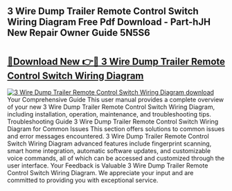 ## 3 Wire Dump Trailer Remote Control Switch Wiring Diagram Free Pdf Download - Part-hJH New Repair Owner Guide 5N5S6

# <h2><a href="http://dfjo2j.blite.top/?on=3+Wire+Dump+Trailer+Remote+Control+Switch+Wiring+Diagram">🔗Download New 👉🔴 3 Wire Dump Trailer Remote Control Switch Wiring Diagram</a></h2>

[![3 Wire Dump Trailer Remote Control Switch Wiring Diagram download](https://i.imgur.com/lujVjoI.png)](http://dfjo2j.blite.top/?on=3+Wire+Dump+Trailer+Remote+Control+Switch+Wiring+Diagram)
Your Comprehensive Guide This user manual provides a complete overview of your new 3 Wire Dump Trailer Remote Control Switch Wiring Diagram, including installation, operation, maintenance, and troubleshooting tips. Troubleshooting Guide 3 Wire Dump Trailer Remote Control Switch Wiring Diagram for Common Issues This section offers solutions to common issues and error messages encountered. 3 Wire Dump Trailer Remote Control Switch Wiring Diagram advanced features include fingerprint scanning, smart home integration, automatic software updates, and customizable voice commands, all of which can be accessed and customized through the user interface. Your Feedback is Valuable 3 Wire Dump Trailer Remote Control Switch Wiring Diagram. We appreciate your input and are committed to providing you with exceptional service.

